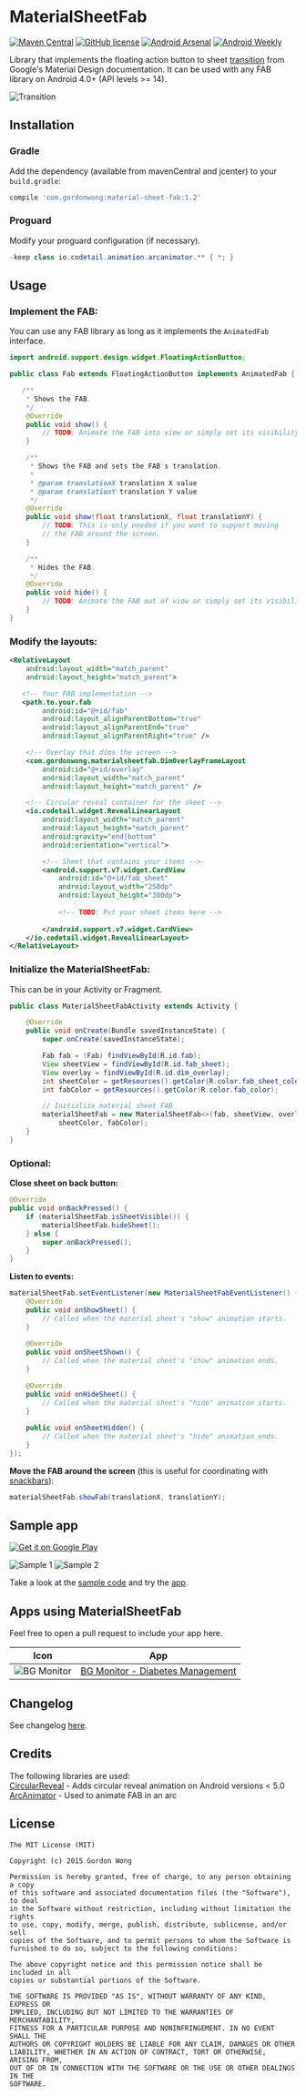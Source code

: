 # MaterialSheetFab
[![Maven Central](https://img.shields.io/maven-central/v/com.gordonwong/material-sheet-fab.svg)](https://oss.sonatype.org/content/repositories/releases/com/gordonwong/material-sheet-fab/)
[![GitHub license](https://img.shields.io/badge/license-MIT-brightgreen.svg)](https://raw.githubusercontent.com/gowong/material-sheet-fab/master/LICENSE)
[![Android Arsenal](https://img.shields.io/badge/Android%20Arsenal-MaterialSheetFab-green.svg?style=flat)](https://android-arsenal.com/details/1/2178)
[![Android Weekly](https://img.shields.io/badge/Android%20Weekly-166-green.svg?style=flat)](http://androidweekly.net/issues/issue-166)


Library that implements the floating action button to sheet [transition](https://www.google.com/design/spec/components/buttons-floating-action-button.html#buttons-floating-action-button-transitions) from Google's Material Design documentation. It can be used with any FAB library on Android 4.0+ (API levels >= 14).  

![Transition](art/bgmonitor.gif)

## Installation
### Gradle
Add the dependency (available from mavenCentral and jcenter) to your `build.gradle`:  
```groovy
compile 'com.gordonwong:material-sheet-fab:1.2'
```

### Proguard
Modify your proguard configuration (if necessary).
```java
-keep class io.codetail.animation.arcanimator.** { *; }
```

## Usage
### Implement the FAB:  
You can use any FAB library as long as it implements the `AnimatedFab` interface.  
```java
import android.support.design.widget.FloatingActionButton;

public class Fab extends FloatingActionButton implements AnimatedFab {

   /**
    * Shows the FAB.
    */
    @Override
    public void show() {
        // TODO: Animate the FAB into view or simply set its visibility
    }

    /**
     * Shows the FAB and sets the FAB's translation.
     *
     * @param translationX translation X value
     * @param translationY translation Y value
     */
    @Override
    public void show(float translationX, float translationY) {
        // TODO: This is only needed if you want to support moving
        // the FAB around the screen.
    }

    /**
     * Hides the FAB.
     */
    @Override
    public void hide() {
        // TODO: Animate the FAB out of view or simply set its visibility
    }
}
```

### Modify the layouts:  
```xml
<RelativeLayout
    android:layout_width="match_parent"
    android:layout_height="match_parent">

   <!-- Your FAB implementation -->
   <path.to.your.fab
        android:id="@+id/fab"
        android:layout_alignParentBottom="true"
        android:layout_alignParentEnd="true"
        android:layout_alignParentRight="true" />

    <!-- Overlay that dims the screen -->
    <com.gordonwong.materialsheetfab.DimOverlayFrameLayout
        android:id="@+id/overlay"
        android:layout_width="match_parent"
        android:layout_height="match_parent" />

    <!-- Circular reveal container for the sheet -->
    <io.codetail.widget.RevealLinearLayout
        android:layout_width="match_parent"
        android:layout_height="match_parent"
        android:gravity="end|bottom"
        android:orientation="vertical">

        <!-- Sheet that contains your items -->
        <android.support.v7.widget.CardView
            android:id="@+id/fab_sheet"
            android:layout_width="250dp"
            android:layout_height="300dp">
            
            <!-- TODO: Put your sheet items here -->
            
        </android.support.v7.widget.CardView>
    </io.codetail.widget.RevealLinearLayout>
</RelativeLayout>
```

### Initialize the MaterialSheetFab:  
This can be in your Activity or Fragment.  
```java
public class MaterialSheetFabActivity extends Activity {

    @Override
    public void onCreate(Bundle savedInstanceState) {
        super.onCreate(savedInstanceState);

        Fab fab = (Fab) findViewById(R.id.fab);
        View sheetView = findViewById(R.id.fab_sheet);
        View overlay = findViewById(R.id.dim_overlay);
        int sheetColor = getResources().getColor(R.color.fab_sheet_color);
        int fabColor = getResources().getColor(R.color.fab_color);

        // Initialize material sheet FAB
        materialSheetFab = new MaterialSheetFab<>(fab, sheetView, overlay,
            sheetColor, fabColor);
    }
}
```

### Optional:
**Close sheet on back button:**  
```java
@Override
public void onBackPressed() {
    if (materialSheetFab.isSheetVisible()) {
        materialSheetFab.hideSheet();
    } else {
        super.onBackPressed();
    }
}
```

**Listen to events:**  
```java
materialSheetFab.setEventListener(new MaterialSheetFabEventListener() {
    @Override
    public void onShowSheet() {
        // Called when the material sheet's "show" animation starts.
    }
    
    @Override
    public void onSheetShown() {
        // Called when the material sheet's "show" animation ends.
    }

    @Override
    public void onHideSheet() {
        // Called when the material sheet's "hide" animation starts.
    }
     
    public void onSheetHidden() {
        // Called when the material sheet's "hide" animation ends.
    }
});
```

**Move the FAB around the screen** (this is useful for coordinating with [snackbars](http://www.google.com/design/spec/components/snackbars-toasts.html)):  
```java
materialSheetFab.showFab(translationX, translationY);
```

## Sample app
[![Get it on Google Play](https://developer.android.com/images/brand/en_generic_rgb_wo_60.png)](https://play.google.com/store/apps/details?id=com.gordonwong.materialsheetfab.sample)

![Sample 1](art/sample1.png) ![Sample 2](art/sample2.png)

Take a look at the [sample code](./sample/) and try the [app](https://play.google.com/store/apps/details?id=com.gordonwong.materialsheetfab.sample).

## Apps using MaterialSheetFab
Feel free to open a pull request to include your app here.

Icon | App
 --- | ---
![BG Monitor](http://bg-monitor.com/images/favicon.png)|[BG Monitor - Diabetes Management](http://bg-monitor.com/)

## Changelog
See changelog [here](./CHANGELOG.md).

## Credits
The following libraries are used:  
[CircularReveal](https://github.com/ozodrukh/CircularReveal) - Adds circular reveal animation on Android versions < 5.0  
[ArcAnimator](https://github.com/asyl/ArcAnimator) - Used to animate FAB in an arc

## License
```
The MIT License (MIT)

Copyright (c) 2015 Gordon Wong

Permission is hereby granted, free of charge, to any person obtaining a copy
of this software and associated documentation files (the "Software"), to deal
in the Software without restriction, including without limitation the rights
to use, copy, modify, merge, publish, distribute, sublicense, and/or sell
copies of the Software, and to permit persons to whom the Software is
furnished to do so, subject to the following conditions:

The above copyright notice and this permission notice shall be included in all
copies or substantial portions of the Software.

THE SOFTWARE IS PROVIDED "AS IS", WITHOUT WARRANTY OF ANY KIND, EXPRESS OR
IMPLIED, INCLUDING BUT NOT LIMITED TO THE WARRANTIES OF MERCHANTABILITY,
FITNESS FOR A PARTICULAR PURPOSE AND NONINFRINGEMENT. IN NO EVENT SHALL THE
AUTHORS OR COPYRIGHT HOLDERS BE LIABLE FOR ANY CLAIM, DAMAGES OR OTHER
LIABILITY, WHETHER IN AN ACTION OF CONTRACT, TORT OR OTHERWISE, ARISING FROM,
OUT OF OR IN CONNECTION WITH THE SOFTWARE OR THE USE OR OTHER DEALINGS IN THE
SOFTWARE.
```
